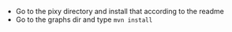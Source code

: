 * Go to the pixy directory and install that according to the readme
* Go to the graphs dir and type ```mvn install```
